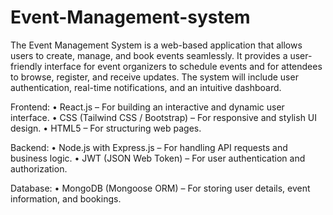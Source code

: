 # Event-Management-system

The Event Management System is a web-based application that allows users to create, manage, and book events seamlessly. It provides a user-friendly interface for event organizers to schedule events and for attendees to browse, register, and receive updates. The system will include user authentication, real-time notifications, and an intuitive dashboard.

Frontend:
	•	React.js – For building an interactive and dynamic user interface.
	•	CSS (Tailwind CSS / Bootstrap) – For responsive and stylish UI design.
	•	HTML5 – For structuring web pages.

Backend:
	•	Node.js with Express.js – For handling API requests and business logic.
	•	JWT (JSON Web Token) – For user authentication and authorization.

Database:
	•	MongoDB (Mongoose ORM) – For storing user details, event information, and bookings.
